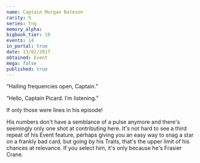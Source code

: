 ```yaml
---
name: Captain Morgan Bateson
rarity: 5
series: tng
memory_alpha:
bigbook_tier: 10
events: 14
in_portal: true
date: 13/02/2017
obtained: Event
mega: false
published: true
---
```


“Hailing frequencies open, Captain.”

“Hello, Captain Picard. I’m listening.” 

If only those were lines in his episode!

His numbers don't have a semblance of a pulse anymore and there's seemingly only one shot at contributing here. It's not hard to see a third repeat of his Event feature, perhaps giving you an easy way to snag a star on a frankly bad card, but going by his Traits, that's the upper limit of his chances at relevance. If you select him, it's only because he's Frasier Crane.
